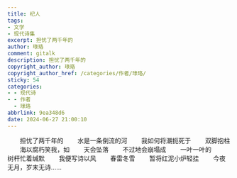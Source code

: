```yaml
---
title: 杞人
tags:
- 文学
- 现代诗集
excerpt: 担忧了两千年的
author: 琭珞
comment: gitalk
description: 担忧了两千年的
copyright_author: 琭珞
copyright_author_href: /categories/作者/琭珞/
sticky: 54
categories:
- - 现代诗
- - 作者
  - 琭珞
abbrlink: 9ea348d6
date: 2024-06-27 21:00:10
---
```


&emsp;&emsp;担忧了两千年的
&emsp;&emsp;水是一条倒流的河
&emsp;&emsp;我如何将潮扼死于
&emsp;&emsp;双脚抱柱
&emsp;&emsp;海以腐朽笑我，如
&emsp;&emsp;天会坠落
&emsp;&emsp;不过地会崩塌成
&emsp;&emsp;一叶一叶的
&emsp;&emsp;树杆忙着缄默
&emsp;&emsp;我便写诗以风
&emsp;&emsp;春雷冬雪
&emsp;&emsp;暂将红泥小炉轻挂
&emsp;&emsp;今夜无月，岁末无诗……
